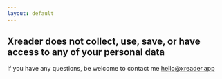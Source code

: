 ```yaml
---
layout: default
---
```


## Xreader does not collect, use, save, or have access to any of your personal data
If you have any questions, be welcome to contact me hello@xreader.app
